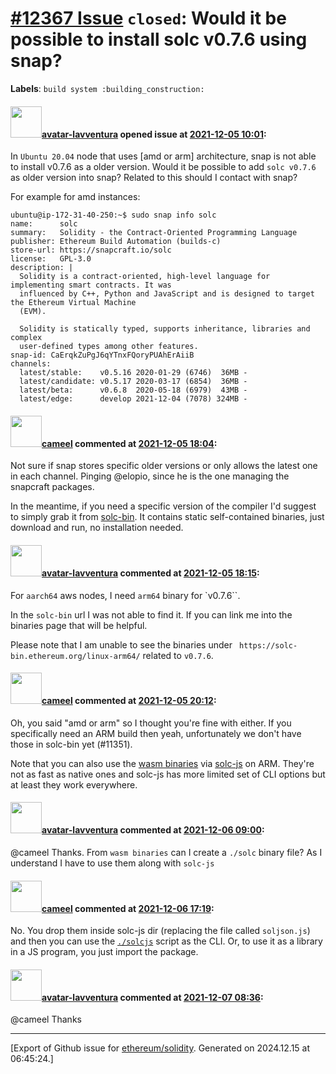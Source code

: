 # [\#12367 Issue](https://github.com/ethereum/solidity/issues/12367) `closed`: Would it be possible to install solc v0.7.6 using snap?
**Labels**: `build system :building_construction:`


#### <img src="https://avatars.githubusercontent.com/u/18537398?u=e5994f60d53ab93c70bd926b87a72844f1400568&v=4" width="50">[avatar-lavventura](https://github.com/avatar-lavventura) opened issue at [2021-12-05 10:01](https://github.com/ethereum/solidity/issues/12367):

In `Ubuntu 20.04` node that uses [amd or arm] architecture, snap is not able to install v0.7.6 as a older version. Would it be possible to add `solc v0.7.6` as older version into snap? Related to this should I contact with snap?

For example for amd instances:

```
ubuntu@ip-172-31-40-250:~$ sudo snap info solc
name:      solc
summary:   Solidity - the Contract-Oriented Programming Language
publisher: Ethereum Build Automation (builds-c)
store-url: https://snapcraft.io/solc
license:   GPL-3.0
description: |
  Solidity is a contract-oriented, high-level language for implementing smart contracts. It was
  influenced by C++, Python and JavaScript and is designed to target the Ethereum Virtual Machine
  (EVM).

  Solidity is statically typed, supports inheritance, libraries and complex
  user-defined types among other features.
snap-id: CaErqkZuPgJ6qYTnxFQoryPUAhErAiiB
channels:
  latest/stable:    v0.5.16 2020-01-29 (6746)  36MB -
  latest/candidate: v0.5.17 2020-03-17 (6854)  36MB -
  latest/beta:      v0.6.8  2020-05-18 (6979)  43MB -
  latest/edge:      develop 2021-12-04 (7078) 324MB -
```

#### <img src="https://avatars.githubusercontent.com/u/137030?v=4" width="50">[cameel](https://github.com/cameel) commented at [2021-12-05 18:04](https://github.com/ethereum/solidity/issues/12367#issuecomment-986274540):

Not sure if snap stores specific older versions or only allows the latest one in each channel. Pinging @elopio, since he is the one managing the snapcraft packages.

In the meantime, if you need a specific version of the compiler I'd suggest to simply grab it from  [solc-bin](https://github.com/ethereum/solc-bin/). It contains static self-contained binaries, just download and run, no installation needed.

#### <img src="https://avatars.githubusercontent.com/u/18537398?u=e5994f60d53ab93c70bd926b87a72844f1400568&v=4" width="50">[avatar-lavventura](https://github.com/avatar-lavventura) commented at [2021-12-05 18:15](https://github.com/ethereum/solidity/issues/12367#issuecomment-986276147):

For `aarch64` aws nodes, I need `arm64` binary for `v0.7.6``. 

In the `solc-bin` url I was not able to find it. If you can link me into the binaries page that will be helpful.

Please note that I am unable to see the binaries under ` https://solc-bin.ethereum.org/linux-arm64/` related to `v0.7.6`.

#### <img src="https://avatars.githubusercontent.com/u/137030?v=4" width="50">[cameel](https://github.com/cameel) commented at [2021-12-05 20:12](https://github.com/ethereum/solidity/issues/12367#issuecomment-986292505):

Oh, you said "amd or arm" so I thought you're fine with either. If you specifically need an ARM build then yeah, unfortunately we don't have those in solc-bin yet (#11351).

Note that you can also use the [wasm binaries](https://github.com/ethereum/solc-bin/tree/gh-pages/emscripten-wasm32) via [solc-js](https://github.com/ethereum/solc-js) on ARM. They're not as fast as native ones and solc-js has more limited set of CLI options but at least they work everywhere.

#### <img src="https://avatars.githubusercontent.com/u/18537398?u=e5994f60d53ab93c70bd926b87a72844f1400568&v=4" width="50">[avatar-lavventura](https://github.com/avatar-lavventura) commented at [2021-12-06 09:00](https://github.com/ethereum/solidity/issues/12367#issuecomment-986569880):

@cameel Thanks. From `wasm binaries` can I create a `./solc` binary file? As I understand I have to use them along with `solc-js`

#### <img src="https://avatars.githubusercontent.com/u/137030?v=4" width="50">[cameel](https://github.com/cameel) commented at [2021-12-06 17:19](https://github.com/ethereum/solidity/issues/12367#issuecomment-986985011):

No. You drop them inside solc-js dir (replacing the file called `soljson.js`) and then you can use the [`./solcjs`](https://github.com/ethereum/solc-js/blob/master/solcjs) script as the CLI. Or, to use it as a library in a JS program, you just import the package.

#### <img src="https://avatars.githubusercontent.com/u/18537398?u=e5994f60d53ab93c70bd926b87a72844f1400568&v=4" width="50">[avatar-lavventura](https://github.com/avatar-lavventura) commented at [2021-12-07 08:36](https://github.com/ethereum/solidity/issues/12367#issuecomment-987689671):

@cameel Thanks


-------------------------------------------------------------------------------



[Export of Github issue for [ethereum/solidity](https://github.com/ethereum/solidity). Generated on 2024.12.15 at 06:45:24.]
